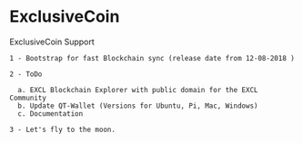 # ExclusiveCoin
ExclusiveCoin Support

```
1 - Bootstrap for fast Blockchain sync (release date from 12-08-2018 )

2 - ToDo

  a. EXCL Blockchain Explorer with public domain for the EXCL Community
  b. Update QT-Wallet (Versions for Ubuntu, Pi, Mac, Windows)
  c. Documentation
  
3 - Let's fly to the moon.
```
